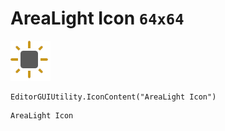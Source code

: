 # AreaLight Icon `64x64`
<img src="/img/AreaLight%20Icon.png" width=64 height=64>

``` CSharp
EditorGUIUtility.IconContent("AreaLight Icon")
```
```
AreaLight Icon
```
